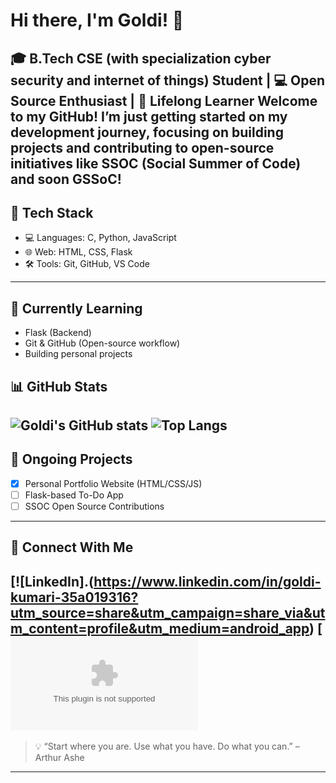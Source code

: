 # Hi there, I'm Goldi! 👋
🎓 B.Tech CSE (with specialization cyber security and internet of things) Student | 💻 Open Source Enthusiast | 🌱 Lifelong Learner
Welcome to my GitHub! I’m just getting started on my development journey, focusing on building 
projects and contributing to open-source initiatives like SSOC (Social Summer of Code) and soon GSSoC!
---
## 🚀 Tech Stack
- 💻 Languages: C, Python, JavaScript  
- 🌐 Web: HTML, CSS, Flask  
- 🛠 Tools: Git, GitHub, VS Code  
---
## 📌 Currently Learning
- Flask (Backend)
- Git & GitHub (Open-source workflow)
- Building personal projects
## 📊 GitHub Stats
![Goldi's GitHub stats](https://github-readme-stats.vercel.app/api?username=goldigd05&show_icons=true&theme=tokyonight)
![Top Langs](https://github-readme-stats.vercel.app/api/top-langs/?username=goldigd05&layout=compact&theme=tokyonight)
---
## 🌱 Ongoing Projects
- [x] Personal Portfolio Website (HTML/CSS/JS)
- [ ] Flask-based To-Do App
- [ ] SSOC Open Source Contributions
---
## 🔗 Connect With Me

[![LinkedIn].(https://www.linkedin.com/in/goldi-kumari-35a019316?utm_source=share&utm_campaign=share_via&utm_content=profile&utm_medium=android_app)
[![Gmail](goldigond44@gmail.com)
---
> 💡 “Start where you are. Use what you have. Do what you can.” – Arthur Ashe
---

